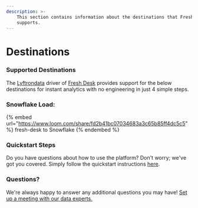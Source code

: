 ```yaml
---
description: >-
    This section contains information about the destinations that Fresh Desk
    supports.
---
```


# Destinations

### Supported Destinations

The [Lyftrondata](https://www.lyftrondata.com/) driver of [Fresh Desk](https://www.lyftrondata.com/integration/finance-analytics/freshdesk/) provides support for the below destinations for instant analytics with no engineering in just 4 simple steps.

### Snowflake Load:

{% embed url="https://www.loom.com/share/fd2b41bc07034683a3c65b85ff4dc5c5" %}
fresh-desk to Snowflake
{% endembed %}

### Quickstart Steps

Do you have questions about how to use the platform? Don't worry; we've got you covered. Simply follow the quickstart instructions [here](../../../quickstart-steps.md).

### Questions? <a href="#questions" id="questions"></a>

We're always happy to answer any additional questions you may have! [Set up a meeting with our data experts.](https://www.lyftrondata.com/book-a-meeting/)
